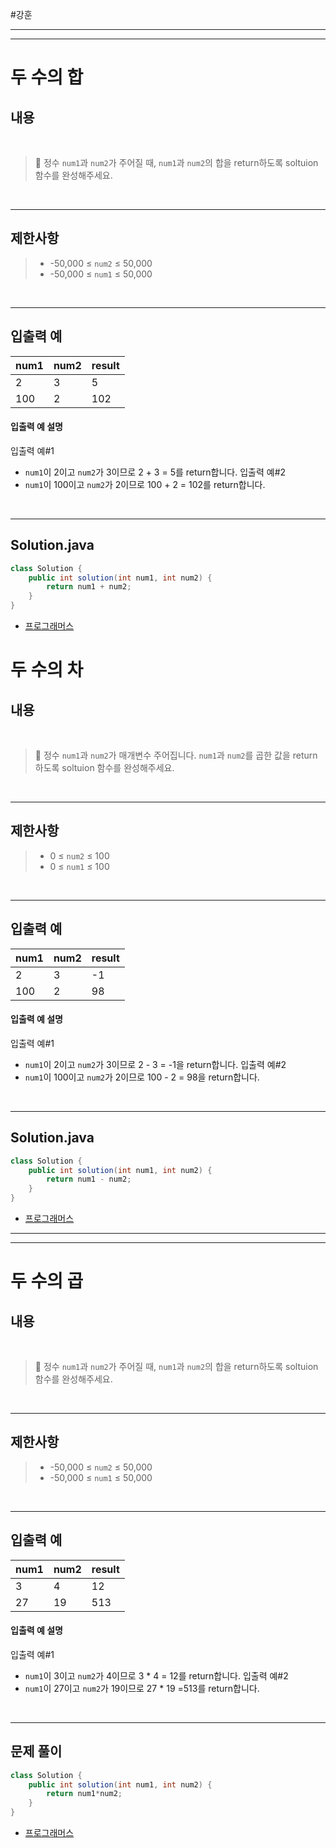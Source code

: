 #강훈

---
---

# 두 수의 합

## 내용

<br>

> 📌 정수 `num1`과 `num2`가 주어질 때, `num1`과 `num2`의 합을 return하도록 soltuion 함수를 완성해주세요.

<br>

---

## 제한사항
> * -50,000 ≤ `num2` ≤ 50,000
> * -50,000 ≤ `num1` ≤ 50,000

<br>

---

## 입출력 예
| num1 | num2 | result |
|------|------|--------|
| 2    | 3    | 5      |
| 100  | 2    | 102    |

#### 입출력 예 설명
입출력 예#1
* `num1`이 2이고 `num2`가 3이므로 2 + 3 = 5를 return합니다.
입출력 예#2
* `num1`이 100이고 `num2`가 2이므로 100 + 2 = 102를 return합니다.

<br>

---

## Solution.java
```java
class Solution {
    public int solution(int num1, int num2) {
        return num1 + num2;
    }
}
```
* [프로그래머스](https://school.programmers.co.kr/learn/courses/30/lessons/120802)

# 두 수의 차

## 내용

<br>

> 📌 정수 `num1`과 `num2`가 매개변수 주어집니다. `num1`과 `num2`를 곱한 값을 return하도록 soltuion 함수를 완성해주세요.

<br>

---

## 제한사항
> * 0 ≤ `num2` ≤ 100
> * 0 ≤ `num1` ≤ 100

<br>

---

## 입출력 예
| num1 | num2 | result |
|------|------|--------|
| 2    | 3    | -1     |
| 100  | 2    | 98     |

#### 입출력 예 설명
입출력 예#1
* `num1`이 2이고 `num2`가 3이므로 2 - 3 = -1을 return합니다.
입출력 예#2
* `num1`이 100이고 `num2`가 2이므로 100 - 2 = 98을 return합니다.

<br>

---

## Solution.java
```java
class Solution {
    public int solution(int num1, int num2) {
        return num1 - num2;
    }
}
```
* [프로그래머스](https://school.programmers.co.kr/learn/courses/30/lessons/120803)

---
---

# 두 수의 곱

## 내용

<br>

> 📌 정수 `num1`과 `num2`가 주어질 때, `num1`과 `num2`의 합을 return하도록 soltuion 함수를 완성해주세요.

<br>

---

## 제한사항
> * -50,000 ≤ `num2` ≤ 50,000
> * -50,000 ≤ `num1` ≤ 50,000

<br>

---

## 입출력 예
| num1 | num2 | result |
|------|------|--------|
| 3    | 4    | 12     |
| 27   | 19   | 513    |

#### 입출력 예 설명
입출력 예#1
* `num1`이 3이고 `num2`가 4이므로 3 * 4 = 12를 return합니다.
입출력 예#2
* `num1`이 27이고 `num2`가 19이므로 27 * 19 =513를 return합니다.

<br>

---

## 문제 풀이
```java
class Solution {
    public int solution(int num1, int num2) {
        return num1*num2;
    }
}
```
* [프로그래머스](https://school.programmers.co.kr/learn/courses/30/lessons/120804)